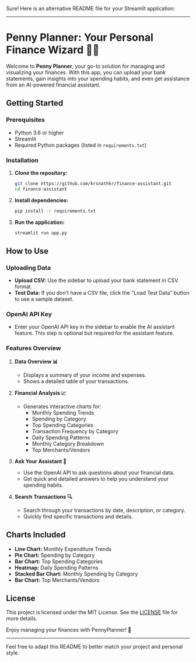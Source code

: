Sure! Here is an alternative README file for your Streamlit application:

---

# Penny Planner: Your Personal Finance Wizard 🧙‍♂️

Welcome to **Penny Planner**, your go-to solution for managing and visualizing your finances. With this app, you can upload your bank statements, gain insights into your spending habits, and even get assistance from an AI-powered financial assistant.

## Getting Started

### Prerequisites

- Python 3.6 or higher
- Streamlit
- Required Python packages (listed in `requirements.txt`)

### Installation

1. **Clone the repository:**
    ```sh
    git clone https://github.com/krsnathkr/finance-assistant.git
    cd finance-assistant
    ```

2. **Install dependencies:**
    ```sh
    pip install -r requirements.txt
    ```

3. **Run the application:**
    ```sh
    streamlit run app.py
    ```

## How to Use

### Uploading Data

- **Upload CSV:** Use the sidebar to upload your bank statement in CSV format.
- **Test Data:** If you don't have a CSV file, click the "Load Test Data" button to use a sample dataset.

### OpenAI API Key

- Enter your OpenAI API key in the sidebar to enable the AI assistant feature. This step is optional but required for the assistant feature.

### Features Overview

1. **Data Overview 📊**
   - Displays a summary of your income and expenses.
   - Shows a detailed table of your transactions.

2. **Financial Analysis 📈**
   - Generates interactive charts for:
     - Monthly Spending Trends
     - Spending by Category
     - Top Spending Categories
     - Transaction Frequency by Category
     - Daily Spending Patterns
     - Monthly Category Breakdown
     - Top Merchants/Vendors

3. **Ask Your Assistant 🤖**
   - Use the OpenAI API to ask questions about your financial data.
   - Get quick and detailed answers to help you understand your spending habits.

4. **Search Transactions 🔍**
   - Search through your transactions by date, description, or category.
   - Quickly find specific transactions and details.

## Charts Included

- **Line Chart:** Monthly Expenditure Trends
- **Pie Chart:** Spending by Category
- **Bar Chart:** Top Spending Categories
- **Heatmap:** Daily Spending Patterns
- **Stacked Bar Chart:** Monthly Spending by Category
- **Bar Chart:** Top Merchants/Vendors

## License

This project is licensed under the MIT License. See the [LICENSE](LICENSE) file for more details.


Enjoy managing your finances with PennyPlanner! 🚀

---

Feel free to adapt this README to better match your project and personal style.